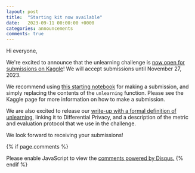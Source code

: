```yaml
---
layout: post
title:  "Starting kit now available"
date:   2023-09-11 00:00:00 +0000
categories: announcements
comments: true
---
```

Hi everyone,

We're excited to announce that the unlearning challenge is [now open for submissions on Kaggle](https://www.kaggle.com/competitions/neurips-2023-machine-unlearning/)! We will accept submissions until November 27, 2023.

We recommend using [this starting notebook](https://www.kaggle.com/code/eleni30fillou/run-unlearn-finetune) for making a submission, and simply replacing the contents of the `unlearning` function. Please see the Kaggle page for more information on how to make a submission.

We are also excited to release our [write-up with a formal definition of unlearning](https://unlearning-challenge.github.io/assets/data/Machine_Unlearning_Metric.pdf), linking it to Differential Privacy, and a description of the metric and evaluation protocol that we use in the challenge.

We look forward to receiving your submissions!

{% if page.comments %}
<div id="disqus_thread"></div>
<script>
    /**
    *  RECOMMENDED CONFIGURATION VARIABLES: EDIT AND UNCOMMENT THE SECTION BELOW TO INSERT DYNAMIC VALUES FROM YOUR PLATFORM OR CMS.
    *  LEARN WHY DEFINING THESE VARIABLES IS IMPORTANT: https://disqus.com/admin/universalcode/#configuration-variables    */
    /*
    var disqus_config = function () {
    this.page.url = PAGE_URL;  // Replace PAGE_URL with your page's canonical URL variable
    this.page.identifier = PAGE_IDENTIFIER; // Replace PAGE_IDENTIFIER with your page's unique identifier variable
    };
    */
    (function() { // DON'T EDIT BELOW THIS LINE
    var d = document, s = d.createElement('script');
    s.src = 'https://unlearning-challenge.disqus.com/embed.js';
    s.setAttribute('data-timestamp', +new Date());
    (d.head || d.body).appendChild(s);
    })();
</script>
<noscript>Please enable JavaScript to view the <a href="https://disqus.com/?ref_noscript">comments powered by Disqus.</a></noscript>
{% endif %}
